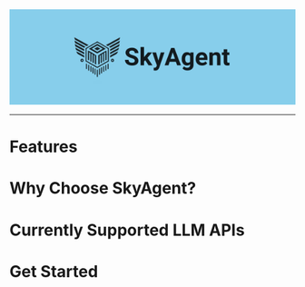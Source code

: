 <div align="center">
    <picture>
      <img src="images/sky_agent_banner.png" alt="SkyAgent">
    </picture>
</div>

---

# Features  


# Why Choose SkyAgent?  


# Currently Supported LLM APIs  


# Get Started
